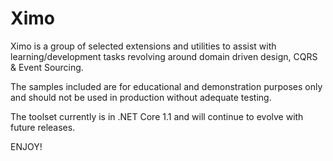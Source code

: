# Ximo
Ximo is a group of selected extensions and utilities to assist with learning/development tasks revolving around domain driven design, CQRS &amp; Event Sourcing.

The samples included are for educational and demonstration purposes only and should not be used in production without adequate testing.

The toolset currently is in .NET Core 1.1 and will continue to evolve with future releases.

ENJOY!
